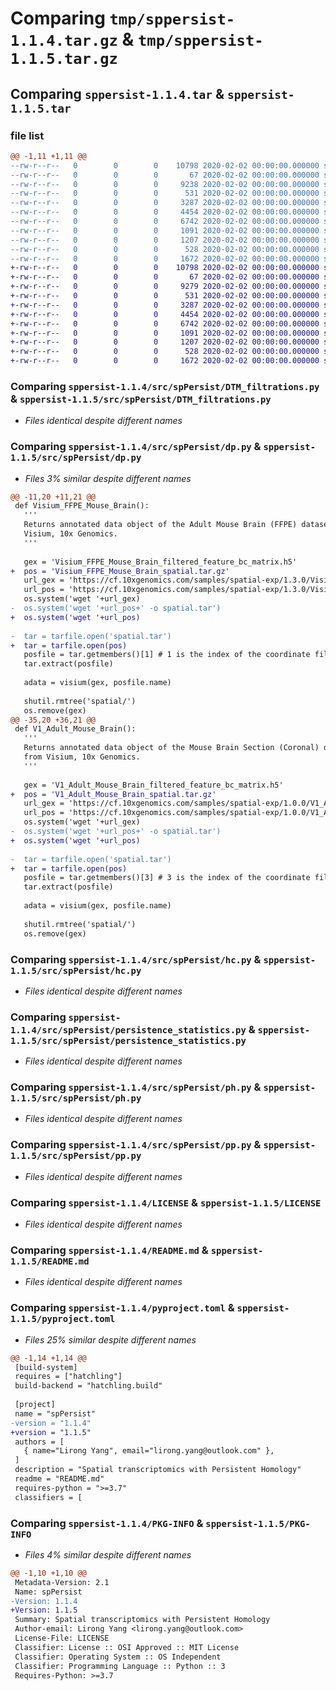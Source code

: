 # Comparing `tmp/sppersist-1.1.4.tar.gz` & `tmp/sppersist-1.1.5.tar.gz`

## Comparing `sppersist-1.1.4.tar` & `sppersist-1.1.5.tar`

### file list

```diff
@@ -1,11 +1,11 @@
--rw-r--r--   0        0        0    10798 2020-02-02 00:00:00.000000 sppersist-1.1.4/src/spPersist/DTM_filtrations.py
--rw-r--r--   0        0        0       67 2020-02-02 00:00:00.000000 sppersist-1.1.4/src/spPersist/__init__.py
--rw-r--r--   0        0        0     9238 2020-02-02 00:00:00.000000 sppersist-1.1.4/src/spPersist/dp.py
--rw-r--r--   0        0        0      531 2020-02-02 00:00:00.000000 sppersist-1.1.4/src/spPersist/hc.py
--rw-r--r--   0        0        0     3287 2020-02-02 00:00:00.000000 sppersist-1.1.4/src/spPersist/persistence_statistics.py
--rw-r--r--   0        0        0     4454 2020-02-02 00:00:00.000000 sppersist-1.1.4/src/spPersist/ph.py
--rw-r--r--   0        0        0     6742 2020-02-02 00:00:00.000000 sppersist-1.1.4/src/spPersist/pp.py
--rw-r--r--   0        0        0     1091 2020-02-02 00:00:00.000000 sppersist-1.1.4/LICENSE
--rw-r--r--   0        0        0     1207 2020-02-02 00:00:00.000000 sppersist-1.1.4/README.md
--rw-r--r--   0        0        0      528 2020-02-02 00:00:00.000000 sppersist-1.1.4/pyproject.toml
--rw-r--r--   0        0        0     1672 2020-02-02 00:00:00.000000 sppersist-1.1.4/PKG-INFO
+-rw-r--r--   0        0        0    10798 2020-02-02 00:00:00.000000 sppersist-1.1.5/src/spPersist/DTM_filtrations.py
+-rw-r--r--   0        0        0       67 2020-02-02 00:00:00.000000 sppersist-1.1.5/src/spPersist/__init__.py
+-rw-r--r--   0        0        0     9279 2020-02-02 00:00:00.000000 sppersist-1.1.5/src/spPersist/dp.py
+-rw-r--r--   0        0        0      531 2020-02-02 00:00:00.000000 sppersist-1.1.5/src/spPersist/hc.py
+-rw-r--r--   0        0        0     3287 2020-02-02 00:00:00.000000 sppersist-1.1.5/src/spPersist/persistence_statistics.py
+-rw-r--r--   0        0        0     4454 2020-02-02 00:00:00.000000 sppersist-1.1.5/src/spPersist/ph.py
+-rw-r--r--   0        0        0     6742 2020-02-02 00:00:00.000000 sppersist-1.1.5/src/spPersist/pp.py
+-rw-r--r--   0        0        0     1091 2020-02-02 00:00:00.000000 sppersist-1.1.5/LICENSE
+-rw-r--r--   0        0        0     1207 2020-02-02 00:00:00.000000 sppersist-1.1.5/README.md
+-rw-r--r--   0        0        0      528 2020-02-02 00:00:00.000000 sppersist-1.1.5/pyproject.toml
+-rw-r--r--   0        0        0     1672 2020-02-02 00:00:00.000000 sppersist-1.1.5/PKG-INFO
```

### Comparing `sppersist-1.1.4/src/spPersist/DTM_filtrations.py` & `sppersist-1.1.5/src/spPersist/DTM_filtrations.py`

 * *Files identical despite different names*

### Comparing `sppersist-1.1.4/src/spPersist/dp.py` & `sppersist-1.1.5/src/spPersist/dp.py`

 * *Files 3% similar despite different names*

```diff
@@ -11,20 +11,21 @@
 def Visium_FFPE_Mouse_Brain():
   '''
   Returns annotated data object of the Adult Mouse Brain (FFPE) dataset from 
   Visium, 10x Genomics.
   '''
 
   gex = 'Visium_FFPE_Mouse_Brain_filtered_feature_bc_matrix.h5'
+  pos = 'Visium_FFPE_Mouse_Brain_spatial.tar.gz'
   url_gex = 'https://cf.10xgenomics.com/samples/spatial-exp/1.3.0/Visium_FFPE_Mouse_Brain/Visium_FFPE_Mouse_Brain_filtered_feature_bc_matrix.h5'
   url_pos = 'https://cf.10xgenomics.com/samples/spatial-exp/1.3.0/Visium_FFPE_Mouse_Brain/Visium_FFPE_Mouse_Brain_spatial.tar.gz'
   os.system('wget '+url_gex)
-  os.system('wget '+url_pos+' -o spatial.tar')
+  os.system('wget '+url_pos)
 
-  tar = tarfile.open('spatial.tar')
+  tar = tarfile.open(pos)
   posfile = tar.getmembers()[1] # 1 is the index of the coordinate file.
   tar.extract(posfile)
 
   adata = visium(gex, posfile.name)
 
   shutil.rmtree('spatial/')
   os.remove(gex)
@@ -35,20 +36,21 @@
 def V1_Adult_Mouse_Brain():
   '''
   Returns annotated data object of the Mouse Brain Section (Coronal) dataset
   from Visium, 10x Genomics.
   '''
 
   gex = 'V1_Adult_Mouse_Brain_filtered_feature_bc_matrix.h5'
+  pos = 'V1_Adult_Mouse_Brain_spatial.tar.gz'
   url_gex = 'https://cf.10xgenomics.com/samples/spatial-exp/1.0.0/V1_Adult_Mouse_Brain/V1_Adult_Mouse_Brain_filtered_feature_bc_matrix.h5'
   url_pos = 'https://cf.10xgenomics.com/samples/spatial-exp/1.0.0/V1_Adult_Mouse_Brain/V1_Adult_Mouse_Brain_spatial.tar.gz'
   os.system('wget '+url_gex)
-  os.system('wget '+url_pos+' -o spatial.tar')
+  os.system('wget '+url_pos)
 
-  tar = tarfile.open('spatial.tar')
+  tar = tarfile.open(pos)
   posfile = tar.getmembers()[3] # 3 is the index of the coordinate file.
   tar.extract(posfile)
 
   adata = visium(gex, posfile.name)
 
   shutil.rmtree('spatial/')
   os.remove(gex)
```

### Comparing `sppersist-1.1.4/src/spPersist/hc.py` & `sppersist-1.1.5/src/spPersist/hc.py`

 * *Files identical despite different names*

### Comparing `sppersist-1.1.4/src/spPersist/persistence_statistics.py` & `sppersist-1.1.5/src/spPersist/persistence_statistics.py`

 * *Files identical despite different names*

### Comparing `sppersist-1.1.4/src/spPersist/ph.py` & `sppersist-1.1.5/src/spPersist/ph.py`

 * *Files identical despite different names*

### Comparing `sppersist-1.1.4/src/spPersist/pp.py` & `sppersist-1.1.5/src/spPersist/pp.py`

 * *Files identical despite different names*

### Comparing `sppersist-1.1.4/LICENSE` & `sppersist-1.1.5/LICENSE`

 * *Files identical despite different names*

### Comparing `sppersist-1.1.4/README.md` & `sppersist-1.1.5/README.md`

 * *Files identical despite different names*

### Comparing `sppersist-1.1.4/pyproject.toml` & `sppersist-1.1.5/pyproject.toml`

 * *Files 25% similar despite different names*

```diff
@@ -1,14 +1,14 @@
 [build-system]
 requires = ["hatchling"]
 build-backend = "hatchling.build"
 
 [project]
 name = "spPersist"
-version = "1.1.4"
+version = "1.1.5"
 authors = [
   { name="Lirong Yang", email="lirong.yang@outlook.com" },
 ]
 description = "Spatial transcriptomics with Persistent Homology"
 readme = "README.md"
 requires-python = ">=3.7"
 classifiers = [
```

### Comparing `sppersist-1.1.4/PKG-INFO` & `sppersist-1.1.5/PKG-INFO`

 * *Files 4% similar despite different names*

```diff
@@ -1,10 +1,10 @@
 Metadata-Version: 2.1
 Name: spPersist
-Version: 1.1.4
+Version: 1.1.5
 Summary: Spatial transcriptomics with Persistent Homology
 Author-email: Lirong Yang <lirong.yang@outlook.com>
 License-File: LICENSE
 Classifier: License :: OSI Approved :: MIT License
 Classifier: Operating System :: OS Independent
 Classifier: Programming Language :: Python :: 3
 Requires-Python: >=3.7
```

